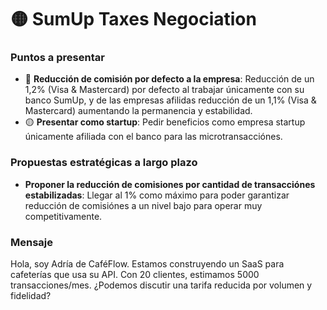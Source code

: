 
# 🟡 SumUp Taxes Negociation


### Puntos a presentar
- 🔴 **Reducción de comisión por defecto a la empresa**: Reducción de un 1,2% (Visa & Mastercard) por defecto al trabajar únicamente con su banco SumUp, y de las empresas afilidas reducción de un 1,1% (Visa & Mastercard) aumentando la permanencia y estabilidad.
- 🟡 **Presentar como startup**: Pedir beneficios como empresa startup únicamente 
afiliada con el banco para las microtransacciónes.

### Propuestas estratégicas a largo plazo
- **Proponer la reducción de comisiones por cantidad de transacciónes estabilizadas**: Llegar al 1% como máximo para poder garantizar reducción de comisiónes a un nivel bajo para operar muy competitivamente.


### Mensaje
Hola, soy Adría de CaféFlow. Estamos construyendo un SaaS para cafeterías que usa su API. Con 20 clientes, estimamos 5000 transacciones/mes. ¿Podemos discutir una tarifa reducida por volumen y fidelidad?